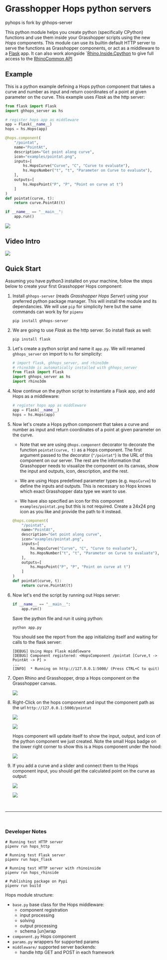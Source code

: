 # Grasshopper Hops python servers

pyhops is fork by ghhops-server 

This python module helps you create python (specifically CPython) functions and use them inside your Grasshopper scripts using the new *Hops* components. This module can use its builtin default HTTP server to serve the functions as Grasshopper components, or act as a middleware to a [Flask](https://flask.palletsprojects.com/en/1.1.x/) app. It can also work alongside `[Rhino.Inside.Cpython](https://discourse.mcneel.com/t/rhino-inside-python/78987) to give full access to the [RhinoCommon API](https://developer.rhino3d.com/api/)


## Example

This is a python example defining a Hops python component that takes a curve and number as input and return coordinates of a point at given parameter on the curve. This example uses *Flask* as the http server:

```python
from flask import Flask
import ghhops_server as hs

# register hops app as middleware
app = Flask(__name__)
hops = hs.Hops(app)

@hops.component(
    "/pointat",
    name="PointAt",
    description="Get point along curve",
    icon="examples/pointat.png",
    inputs=[
        hs.HopsCurve("Curve", "C", "Curve to evaluate"),
        hs.HopsNumber("t", "t", "Parameter on Curve to evaluate"),
    ],
    outputs=[
        hs.HopsPoint("P", "P", "Point on curve at t")
    ]
)
def pointat(curve, t):
    return curve.PointAt(t)

if __name__ == "__main__":
    app.run()
```

![](docs/ghhops-working.gif)


## Video Intro

[![](docs/intro-video.png)](https://vimeo.com/524032610)

## Quick Start

Assuming you have python3 installed on your machine, follow the steps below to create your first Grasshopper Hops component:

1) Install `ghhops-server` (reads *Grasshopper Hops Server*) using your preferred python package manager. This will install the module and its dependancies. We will use `pip` for simplicity here but the same commands can work by for `pipenv`

    ```shell
    pip install ghhops-server
    ```

2) We are going to use *Flask* as the http server. So install flask as well:

    ```shell
    pip install flask
    ```

3) Let's create a python script and name it `app.py`. We will renamed `ghhops_server` on import to `hs` for simplicity:

    ```python
    # import flask, ghhops_server, and rhino3dm
    # rhino3dm is automatically installed with ghhops_server
    from flask import Flask
    import ghhops_server as hs
    import rhino3dm
    ```

4) Now continue on the python script to instantiate a Flask app, and add Hops as a middleware:

    ```python
    # register hops app as middleware
    app = Flask(__name__)
    hops = hs.Hops(app)
    ```

5) Now let's create a Hops python component that takes a curve and number as input and return coordinates of a point at given parameter on the curve.
   - Note that we are using `@hops.component` decorator to decorate the function `pointat(curve, t)` as a Hops component. The first argument passed to the decorator (`"/pointat"`) is the URL of this component on our server. The rest are the information that Grasshopper needs to visualize the component on its canvas, show the input and outputs, icon, description, and the rest.

    - We are using Hops predefined parameter types (e.g. `HopsCurve`) to define the inputs and outputs. This is necessary so Hops knows which exact Grasshopper data type we want to use.
    - We have also specified an icon for this component `examples/pointat.png` but this is not required. Create a 24x24 png icon as you like and provide the path to it instead.

    ```python
    @hops.component(
        "/pointat",
        name="PointAt",
        description="Get point along curve",
        icon="examples/pointat.png",
        inputs=[
            hs.HopsCurve("Curve", "C", "Curve to evaluate"),
            hs.HopsNumber("t", "t", "Parameter on Curve to evaluate"),
        ],
        outputs=[
            hs.HopsPoint("P", "P", "Point on curve at t")
        ]
    )
    def pointat(curve, t):
        return curve.PointAt(t)
    ```

6) Now let's end the script by running out Hops server:

    ```python
    if __name__ == "__main__":
        app.run()
    ```

    Save the python file and run it using python:

    ```shell
    python app.py
    ```

    You should see the report from the app initializing itself and waiting for calls to the flask server:

    ```shell
    [DEBUG] Using Hops Flask middleware
    [DEBUG] Component registered: <HopsComponent /pointat [Curve,t -> PointAt -> P] >
    ...
    [INFO]  * Running on http://127.0.0.1:5000/ (Press CTRL+C to quit)
    ```

7) Open Rhino and Grasshopper, drop a Hops component on the Grasshopper canvas.

    ![](docs/ghhops-component.png)

8) Right-Click on the hops component and input the component path as the url `http://127.0.0.1:5000/pointat`

    ![](docs/ghhops-addpath.png)

    ![](docs/ghhops-comppath.png)

    Hops component will update itself to show the input, output, and icon of the python component we just created. Note the small Hops badge on the lower right corner to show this is a Hops component under the hood:
    
    ![](docs/ghhops-oncanvas.png)

9)  If you add a curve and a slider and connect them to the Hops component input, you should get the calculated point on the curve as output:

    ![](docs/ghhops-connected.png)

    ![](docs/ghhops-working.gif)
  
&nbsp;
&nbsp;
&nbsp;

--- 

&nbsp;
&nbsp;
&nbsp;

### Developer Notes

```shell
# Running test HTTP server
pipenv run hops_http

# Running test Flask server
pipenv run hops_flask

# Running test HTTP server with rhinoinside
pipenv run hops_rhinside

# Publishing package on Pypi
pipenv run build
```

Hops module structure:
- `base.py` base class for the Hops middleware:
  - component registration
  - input processing
  - solving
  - output processing
  - schema [un]wrap
- `component.py` Hops component
- `params.py` wrappers for supported params
- `middleware/` supported server backends:
  - handle http GET and POST in each framework

